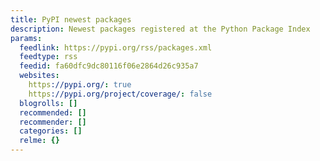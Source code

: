 ```yaml
---
title: PyPI newest packages
description: Newest packages registered at the Python Package Index
params:
  feedlink: https://pypi.org/rss/packages.xml
  feedtype: rss
  feedid: fa60dfc9dc80116f06e2864d26c935a7
  websites:
    https://pypi.org/: true
    https://pypi.org/project/coverage/: false
  blogrolls: []
  recommended: []
  recommender: []
  categories: []
  relme: {}
---
```

